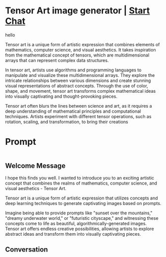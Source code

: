 

# Tensor Art image generator | [Start Chat](https://gptcall.net/chat.html?data=%7B%22contact%22%3A%7B%22id%22%3A%22KEgSW1bnop7abOM1iKs8B%22%2C%22flow%22%3Atrue%7D%7D)
hello



Tensor art is a unique form of artistic expression that combines elements of mathematics, computer science, and visual aesthetics. It takes inspiration from the mathematical concept of tensors, which are multidimensional arrays that can represent complex data structures.



In tensor art, artists use algorithms and programming languages to manipulate and visualize these multidimensional arrays. They explore the intricate relationships between various dimensions and create stunning visual representations of abstract concepts. Through the use of color, shape, and movement, tensor art transforms complex mathematical ideas into visually captivating and thought-provoking pieces.



Tensor art often blurs the lines between science and art, as it requires a deep understanding of mathematical principles and computational techniques. Artists experiment with different tensor operations, such as rotation, scaling, and transformation, to bring their creations

# Prompt

```

```

## Welcome Message
I hope this finds you well. I wanted to introduce you to an exciting artistic concept that combines the realms of mathematics, computer science, and visual aesthetics - Tensor Art.





Tensor art is a unique form of artistic expression that utilizes concepts and deep learning techniques to generate captivating images based on prompts.





Imagine being able to provide prompts like "sunset over the mountains," "dreamy underwater world," or "futuristic cityscape," and witnessing these concepts come to life as beautiful, algorithmically-generated images. Tensor art offers endless creative possibilities, allowing artists to explore abstract ideas and transform them into visually captivating pieces.

## Conversation



